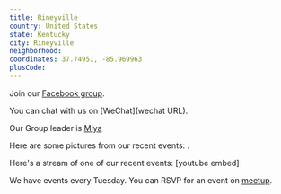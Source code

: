 ```yaml
---
title: Rineyville
country: United States
state: Kentucky
city: Rineyville
neighborhood: 
coordinates: 37.74951, -85.969963
plusCode:
---
```

Join our [Facebook group](https://www.facebook.com/groups/free.code.camp.rineyville).

You can chat with us on [WeChat](wechat URL).

Our Group leader is [Miya](freecodecamp.org/miya)

Here are some pictures from our recent events:
![]().

Here's a stream of one of our recent events:
[youtube embed]

We have events every Tuesday. You can RSVP for an event on [meetup](meetupurl).
